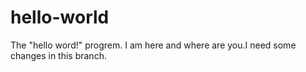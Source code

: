 # hello-world
The "hello word!" progrem.
I am here and where are you.I need some changes in this branch.
